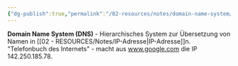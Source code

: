 ```yaml
---
{"dg-publish":true,"permalink":"/02-resources/notes/domain-name-system/","tags":["protokoll/namensauflösung","informatik/netzwerk/internet/verzeichnis","informatik/netzwerk/dns"],"noteIcon":"","updated":"2025-10-29T12:59:05.461+01:00"}
---
```



**Domain Name System (DNS)** - Hierarchisches System zur Übersetzung von Namen in [[02 - RESOURCES/Notes/IP-Adresse\|IP-Adresse]]n.
"Telefonbuch des Internets" - macht aus www.google.com die IP 142.250.185.78.